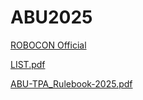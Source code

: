 # ABU2025

[ROBOCON Official](https://www.youtube.com/watch?v=FTopsDAp2-o&t=1s)

[LIST.pdf](https://github.com/user-attachments/files/18875842/LIST.pdf)

[ABU-TPA_Rulebook-2025.pdf](https://github.com/user-attachments/files/18875844/ABU-TPA_Rulebook-2025.pdf)
